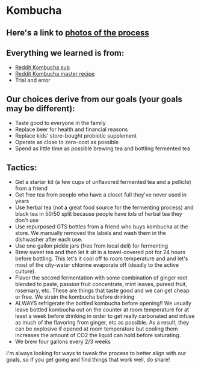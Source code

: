 # Kombucha

## Here's a link to [photos of the process](https://photos.app.goo.gl/85OuAtGE50PIvdwS2) 

## Everything we learned is from:
* [Reddit Kombucha sub](https://www.reddit.com/r/Kombucha/)
* [Reddit Kombucha master recipe](https://www.reddit.com/r/Kombucha/comments/5b1ztm/reddit_master_kombucha_recipe/)
* Trial and error

## Our choices derive from our goals (your goals may be different):
* Taste good to everyone in the family
* Replace beer for health and financial reasons
* Replace kids' store-bought probiotic supplement
* Operate as close to zero-cost as possible
* Spend as little time as possible brewing tea and bottling fermented tea

## Tactics:
* Get a starter kit (a few cups of unflavored fermented tea and a pellicle) from a friend 
* Get free tea from people who have a closet full they've never used in years
* Use herbal tea (not a great food source for the fermenting process) and black tea in 50/50 split because people have *lots* of herbal tea they don't use
* Use repurposed GTS bottles from a friend who buys kombucha at the store. We manually removed the labels and wash them in the dishwasher after each use.
* Use one gallon pickle jars (free from local deli) for fermenting
* Brew sweet tea and then let it sit in a towel-covered pot for  24 hours before bottling. This let's it cool off to room temperature and and let's most of the city-water chlorine evaporate off (deadly to the active culture).
* Flavor the second fermentation with some combination of ginger root blended to paste, passion fruit concentrate, mint leaves, pureed fruit, rosemary, etc. These are things that taste good and we can get cheap or free. We strain the kombucha before drinking
* ALWAYS refrigerate the bottled kombucha before opening!! We usually leave bottled kombucha out on the counter at room temperature for at least a week before drinking in order to get really carbonated and infuse as much of the flavoring from ginger, etc as possible. As a result, they can be explosive if opened at room temperature but cooling them increases the amount of CO2 the liquid can hold before saturating.
* We brew four gallons every 2/3 weeks

I'm always looking for ways to tweak the process to better align with our goals, so if you get going and find things that work well, do share!


